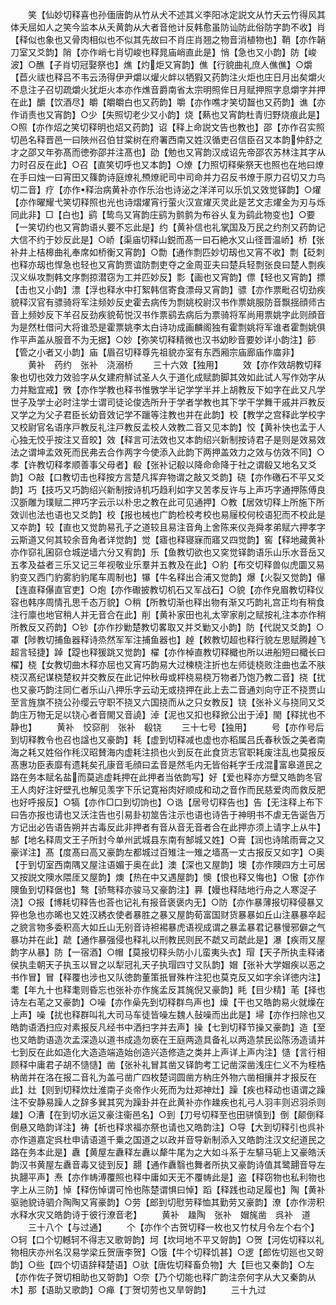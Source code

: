 <!-- { "loadSidebar": true } -->
　　笑【仙妙切释喜也孙偭唐韵从竹从犬不述其义李阳冰定説文从竹夭云竹得风其体夭屈如人之笑今监本从夭黄韵从大者音他计反韩愈虽防讪防此俗防字韵不收】肖【释似也象也又骨肉相似也不似其先故曰不肖庄肖翘之物音消植物也】鞘【亦作韒刀室又爻韵】陗【亦作峭七肖切峻也释晁庙峭直此是】悄【急也又小韵】防【峻波】○醮【子肖切冠娶祭也】燋【灼炬又宵韵】僬【行貌曲礼庶人僬僬】○爝【苣火祓也释吕不韦云汤得伊尹爝以爟火衅以牺猳又药韵注火炬也庄日月出矣爝火不息注子召切疏爝火犹炬火本亦作燋音爵南省太宗明照侔日月赋押照字息爝字并押在此】釂【饮酒尽】皭【皭皭白也又药韵】嚼【亦作噍才笑切齧也又药韵】谯【亦作诮责也又宵韵】○少【失照切老少又小韵】烧【爇也又宵韵杜青归野烧痕此是】○照【亦作炤之笑切释明也炤又药韵】诏【释上命説文告也教也】邵【亦作召实照切邑名释晋邑一曰陜州召伯甘棠树在府署西南又姓汉循吏召信臣召又本韵仲舒之才之邵又年弥髙而徳弥邵并注髙也】劭【勉也又宵韵汉成诏先帝邵农苏林注其字从力时召反在此】○召【直笑切呼也又本韵】○燎【力照切释柴祭天也照也在地曰燎在手曰烛一曰宵田又篠韵诗庭燎礼槱燎祀司中司命并力召反书燎于原力召切又力鸟切二音】疗【亦作释治病黄补亦作乐治也诗泌之洋洋可以乐饥又效觉铎韵】○燿【亦作曜耀弋笑切释照也光也诗熠燿宵行萤火汉宣燿灭灵此是艺文志燿金为刃与烁同此非】□【白也】鹞【鸷鸟又宵韵庄鹞为鹯鹯为布谷乆复为鹞此物变也】○要【一笑切约也又宵韵语乆要不忘此是】约【黄补信也礼掌国及万民之约剂又药韵记大信不约于妙反此是】○峤【渠庙切释山鋭而髙一曰石絶水又山径晋温峤】桥【张补井上桔槔曲礼奉席如桥衡又宵韵】○勡【通作剽匹妙切刼也又宵不收】剽【砭刺也释亦刼也悍急也轻也又宵韵贾谊防剽吏夺之金周亚夫曰楚兵轻剽张良曰楚人剽疾汉义纵攻剽韩文序剽掠潜窃为工并匹妙反】彯【画也又宵韵】僄【轻也又宵韵】摽【击也又小韵】漂【浮也释水中打絮韩信寄食漂母又宵韵】骠【亦作票毗召切劲疾貌释汉官有骠骑将军注频妙反史霍去病传为剽姚校尉汉书作票姚服防音飘揺顔师古音上频妙反下羊召反劲疾貌荀悦汉书作票鹞去病后为票骑将军尚用票姚字此则顔音为是然杜借问大将谁恐是霍票姚李太白诗功成画麟阁独有霍剽姚将军谁者霍剽姚俱作平声盖从服音不为无据】○妙【弥笑切释精微也汉书幼眇音要妙详小韵注】篎【管之小者又小韵】庙【眉召切释尊先祖貌亦室有东西厢宗庙廊庙作庿非】
　　黄补　药约　张补　浇溺桥
　　三十六效【独用】
　　效【亦作效胡教切释象也切也效力效验字从攵建府觧试圣人久于道化成赋韵脚其效如此试人写作効字从力并黜宜戒】斆【亦作学教也释书惟斆学半记学学半并上胡教反下如字在此又凡学世子及学士必时注学士谓司徒论俊选所升于学者学教也其下学干学舞干戚并戸教反又学之为父子君臣长幼音效记学不躐等注教也并在此韵】校【教学之宫释此学校字又校尉官名语序戸教反礼注戸教反孟校人效教二音又见本韵】恔【黄补快也孟于人心独无恔乎按注又音皎】效【释言可法效也又本韵绍兴新制按诗君子是则是效易效法之谓坤孟效死而民弗去合作两字今使添入此韵下两押盖效力之效与仿效不同】○孝【许教切释孝顺善事父母者】殽【张补记殽以降命命降于社之谓殽又地名又爻韵】○敲【口教切击也释按方言楚凡挥弃物谓之敲又爻韵】硗【亦作礉石不平又爻韵】巧【技巧又巧韵绍兴新制按诗机巧趋利如字又苦孝反许与上声巧字通押陈傅良汉斵雕为璞赋二押巧字云示以朴忠之教在此可见通押】○教【居效切释上所施下所效训也法也语也又爻韵】校【报也械也广韵检校考校也易屦校何校语犯而不校此是又夲韵】较【直也又觉韵易孔子之道较且易注音角上舍陈来仪尧舜孝弟赋六押孝字云斯道又何其较余音角者详觉韵】觉【寤也释寝寐而寤又四觉韵】窖【释地藏黄补亦作窌礼囷窌仓城逆墙六分又宥韵】乐【鱼教切欲也又穾觉铎韵语乐山乐水音岳又五孝及益者三乐又记三年视敬业乐羣并五教及在此】○豹【布交切释兽似虎圜又易豹变又西门豹雾豹豹尾车周制也】犦【牛名释出合浦又觉韵】爆【火裂又觉韵】儤【连直释儤直官吏】○炮【亦作礮披教切机石又军战石】○貌【亦作皃眉教切释仪容也韩序周情孔思千态万貌】○稍【所教切渐也释出物有渐又巧韵礼宫正均有稍食注行廪也地官稍人并无音合在此】削【黄补家田也礼太宰家削之赋按礼注本亦作稍所教反又药韵】○钞【亦作抄勦楚教切畧取又并爻勦又小韵】防【代説又爻韵】○罩【陟教切捕鱼器释诗烝然军军注捕鱼器也】趠【敕教切超也释行貌左思赋腾趠飞超言轻捷】踔【踶也释猨跳又觉韵】櫂【亦作棹直教切释檝也所以进船短曰檝长曰櫂】桡【女教切曲木释亦屈也又宵巧韵易大过楝桡注折也左师徒桡败注曲也孟不肤桡汉髙纪谋桡楚权并交教反在此记仲秋毋或枰桡易桡万物者乃饱乃教二音】挠【扰也又豪巧韵注同仁者乐山八押乐字云动无或挠押在此上去二音通刘向守正不挠贾山至言旌旗不挠公孙缨云守职不挠又六国挠而从之只女教反】铙【张补义与挠同又爻韵庄万物无足以铙心者音閙又音譊】淖【泥也又扣也释掀公出于淖】閙【释扰也不静也】
　　黄补　恔窌削　张补　殽铙
　　三十七号【独用】
　　号【亦作号后到切释教令也召也諡也又豪韵】耗【虚到切释减也虚也亦稻属吕氏春秋饭之美者南海之耗又姓俗作秏汉昭賛海内虚耗注损也火到反在此食货志官职耗废注乱也莫报反髙惠功臣表靡有遗耗矣孔康音毛顔曰孟音是然毛内无皆俗耗字壬戌混富皋道民之路在务本赋名盐而莫逃虚耗押在此押者当依韵写】好【爱也释亦方壁又皓韵冬官王人肉好注好壁孔也解见羡字下乐记寛裕肉好顺成和动之音作而民慈爱肉而救反肥也好呼报反】○犒【亦作□口到切饷也】○诰【居号切释告也】告【无注释上布下曰告亦报也请也又沃注告也引易卦初筮告注示也语也诗告于神明书不虐无告诞告万方记出必告语告朔并古毒反此非押者有音从音无音者合在此押亦须上请字上从牛】郜【地名释周文王子所封今单州武城县东南有郜城又姓】○膏【润也诗隂雨膏之又豪详注】髙【度髙曰高又豪韵左都城过百雉注一雉之墙髙一丈古报反又如字】○奥【于到切室西南隅又屋注语媚于奥在此】澳【深也又屋韵】墺【亦作隩四方土可居又按説文隩水隈厓又屋韵】燠【热在中又遇屋韵】懊【恨也释又悔也】○慠【亦作隩鱼到切释倨也】骜【骄骜释亦骏马又豪韵注】奡【嫚也释陆地行舟之人寒浞子浇】○报【博耗切释告也荅也记礼有报音褒褒内无】○防【亦作暴薄报切释侵暴又猝也急也亦晞也又姓汉綉衣使者暴胜之暴又屋韵荀富国财货暴暴如丘山注暴暴卒起之貌言物多委积高大如丘山无别音诗袒裼暴虎语视成谓之暴孟暴君记暴慢邪僻之气暴功并在此】虣【通作暴强侵也释礼以刑教民则民不虣又司虣此是】瀑【疾雨又屋韵字从暴】防【一宿酒】○帽【莫报切释头防小儿蛮夷头衣】瑁【天子所执圭释诸侯执圭朝天子执玉以冒之以犁冠礼天子执瑁四寸又队韵】媢【张补大学媢疾以恶之书作冒】冒【释覆也涉也又队徳韵董策扺冒殊杵注犯也莫克反又如字余详徳内注】耄【年九十也释耄则昏忘也张补亦作旄孟反其旄倪又豪韵】眊【目少精】芼【择也诗左右芼之又豪韵】○噪【亦作喿先到切释群鸟声也】燥【干也又皓韵易火就燥在上声】噪【扰也释群叫礼大司马车徒皆噪左魏人鼔噪而出此是】埽【亦作扫除也又皓韵语洒扫应对素报反凡经书中洒扫字并去声】操【七到切释节操又豪韵】造【至也又皓韵语造次孟深造以道书成造勿亵在王庭两造具备礼以两造禁民讼陈汤造请并七到反在此如造化大造造端造始创造兴造修造之类并上声详上声内注】慥【言行相顾释中庸君子胡不慥慥】凿【张补礼冒其凿又铎韵考工记凿深凿浅庄仁义不为桎梏枘凿并在洛在报二音礼为盖弓凿广四枚楚词圆凿方枘庄外物六凿相攘并才报反在此】灶【则到切释炊灶淮南子炎帝作火死而为灶郑神灶】躁【疾也释动也语谓之躁注不安静易躁人之辞多巽其究为躁卦并在此黄补亦作趮疾也礼弓人羽丰则迟羽杀则趮】○漕【在到切水运又豪注衞邑名】○到【刀号切释至也田骈慎到】倒【颠倒释倒悬又皓韵详注】祷【祈也释求福亦祭也请也又皓韵注】○导【大到切释引也呉补亦作道嘉定呉杜申请语道千乗之国道之以政并音导新制添入又皓韵注汉文纪道民之路在务本此是】纛【黄屋左纛释左纛以犛牛尾为之大如斗系于左騑马轭上又豪皓沃韵汉书黄屋左纛音毒又徒到反】翿【通作纛翳也舞者所执又豪韵诗值其鹭翿音导左执翿平声】焘【亦作帱溥覆照也释中庸如天无不覆帱此是】盗【释窃物也私利物也字上从三防】悼【释伤悼谓可怜也陈楚谓惧曰悼】蹈【释践也动足履也】陶【黄补驱驰貌诗驷介陶陶又宵豪韵】○劳【郎到切慰劳释恤其勤劳又豪韵】潦【亦作涝积水释水灾又皓韵诗于彼行潦音老】
　　黄补　趮陶　张补　媢旄凿　呉补　道
　　三十八个【与过通】
　　个【亦作个古贺切释一枚也又竹杖月令左个右个】○轲【口个切轗轲不得志又歌哿韵】坷【坎坷地不平又哿韵】○贺【河佐切释以礼物相庆亦州名汉易学梁丘贺唐李贺】○饿【牛个切释饥甚】○逻【郎佐切廵也又哿韵】○些【四个切语辞释楚语】○驮【唐佐切释畜负物】大【巨也又秦韵】○左【亦作佐子贺切相助也又哿韵】○奈【乃个切能也释广韵注奈何字从大又秦韵从木】那【语助又歌韵】○瘅【丁贺切劳也又旱哿韵】
　　三十九过
